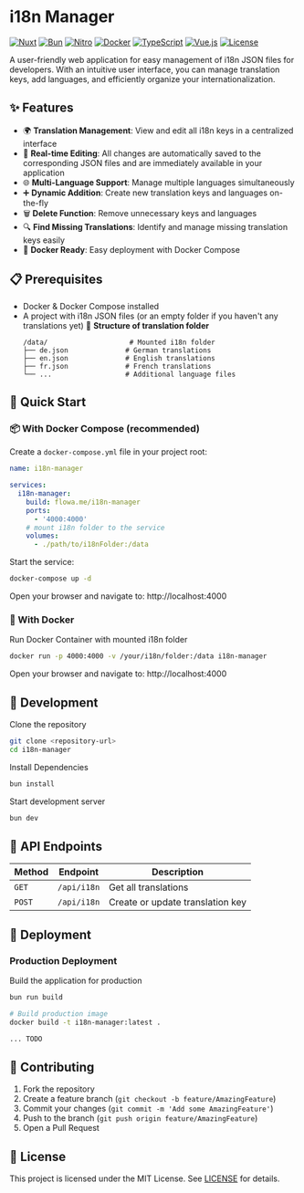 # i18n Manager

[![Nuxt](https://img.shields.io/badge/Nuxt-4-00DC82?style=for-the-badge&logo=nuxt.js&logoColor=white)](https://nuxt.com/)
[![Bun](https://img.shields.io/badge/Bun-1.0+-000000?style=for-the-badge&logo=bun&logoColor=white)](https://bun.sh/)
[![Nitro](https://img.shields.io/badge/Nitro-Server-00DC82?style=for-the-badge&logo=nuxt.js&logoColor=white)](https://nitro.unjs.io/)
[![Docker](https://img.shields.io/badge/Docker-Compose-2496ED?style=for-the-badge&logo=docker&logoColor=white)](https://www.docker.com/)
[![TypeScript](https://img.shields.io/badge/TypeScript-007ACC?style=for-the-badge&logo=typescript&logoColor=white)](https://www.typescriptlang.org/)
[![Vue.js](https://img.shields.io/badge/Vue.js-4FC08D?style=for-the-badge&logo=vue.js&logoColor=white)](https://vuejs.org/)
[![License](https://img.shields.io/badge/License-MIT-yellow.svg?style=for-the-badge)](LICENSE)

A user-friendly web application for easy management of i18n JSON files for developers. With an intuitive user interface, you can manage translation keys, add languages, and efficiently organize your internationalization.

## ✨ Features

- 🌍 **Translation Management**: View and edit all i18n keys in a centralized interface
- 🔧 **Real-time Editing**: All changes are automatically saved to the corresponding JSON files and are immediately available in your application
- 🌐 **Multi-Language Support**: Manage multiple languages simultaneously
- ➕ **Dynamic Addition**: Create new translation keys and languages on-the-fly
- 🗑️ **Delete Function**: Remove unnecessary keys and languages
- 🔍 **Find Missing Translations**: Identify and manage missing translation keys easily
- 🐳 **Docker Ready**: Easy deployment with Docker Compose

## 📋 Prerequisites

- Docker & Docker Compose installed
- A project with i18n JSON files (or an empty folder if you haven't any translations yet)
📁 **Structure of translation folder**
  ```
  /data/                    # Mounted i18n folder
  ├── de.json              # German translations
  ├── en.json              # English translations
  ├── fr.json              # French translations
  └── ...                  # Additional language files
  ```

## 🚀 Quick Start
### 📦 With Docker Compose (recommended)
Create a `docker-compose.yml` file in your project root:
```yaml
name: i18n-manager

services:
  i18n-manager:
    build: flowa.me/i18n-manager
    ports:
      - '4000:4000'
    # mount i18n folder to the service
    volumes:
      - ./path/to/i18nFolder:/data
```
Start the service:
```bash
docker-compose up -d
```

Open your browser and navigate to: http://localhost:4000

### 🐳 With Docker
Run Docker Container with mounted i18n folder
```bash
docker run -p 4000:4000 -v /your/i18n/folder:/data i18n-manager
```

Open your browser and navigate to: http://localhost:4000

## 🔧 Development

Clone the repository
```bash
git clone <repository-url>
cd i18n-manager
```

Install Dependencies
```bash
bun install
```

Start development server
```bash
bun dev
```

## 🔌 API Endpoints

| Method | Endpoint | Description |
|--------|----------|-------------|
| `GET` | `/api/i18n` | Get all translations |
| `POST` | `/api/i18n` | Create or update translation key |

## 🚀 Deployment

### Production Deployment
Build the application for production
```bash
bun run build
```

```bash
# Build production image
docker build -t i18n-manager:latest .

... TODO
```

## 🤝 Contributing

1. Fork the repository
2. Create a feature branch (`git checkout -b feature/AmazingFeature`)
3. Commit your changes (`git commit -m 'Add some AmazingFeature'`)
4. Push to the branch (`git push origin feature/AmazingFeature`)
5. Open a Pull Request

## 📄 License

This project is licensed under the MIT License. See [LICENSE](LICENSE) for details.
